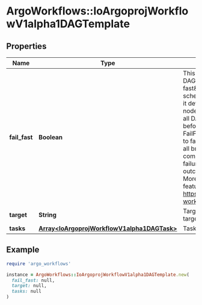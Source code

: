 # ArgoWorkflows::IoArgoprojWorkflowV1alpha1DAGTemplate

## Properties

| Name | Type | Description | Notes |
| ---- | ---- | ----------- | ----- |
| **fail_fast** | **Boolean** | This flag is for DAG logic. The DAG logic has a built-in \&quot;fail fast\&quot; feature to stop scheduling new steps, as soon as it detects that one of the DAG nodes is failed. Then it waits until all DAG nodes are completed before failing the DAG itself. The FailFast flag default is true,  if set to false, it will allow a DAG to run all branches of the DAG to completion (either success or failure), regardless of the failed outcomes of branches in the DAG. More info and example about this feature at https://github.com/argoproj/argo-workflows/issues/1442 | [optional] |
| **target** | **String** | Target are one or more names of targets to execute in a DAG | [optional] |
| **tasks** | [**Array&lt;IoArgoprojWorkflowV1alpha1DAGTask&gt;**](IoArgoprojWorkflowV1alpha1DAGTask.md) | Tasks are a list of DAG tasks |  |

## Example

```ruby
require 'argo_workflows'

instance = ArgoWorkflows::IoArgoprojWorkflowV1alpha1DAGTemplate.new(
  fail_fast: null,
  target: null,
  tasks: null
)
```

